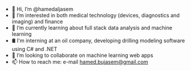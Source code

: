 - 👋 Hi, I’m @hamedaljasem
- 👀 I’m interested in both medical technology (devices, diagnostics and imaging) and finance
- 🌱 I’m currently learning about full stack data analysis and machine learning
- 🛢️ I'm interning at an oil company, developing drilling modeling software using C# and .NET
- 💞️ I’m looking to collaborate on machine learning web apps
- 📫 How to reach me: e-mail hamed.bujasem@gmail.com

<!---
hamedaljasem/hamedaljasem is a ✨ special ✨ repository because its `README.md` (this file) appears on your GitHub profile.
You can click the Preview link to take a look at your changes.
--->
